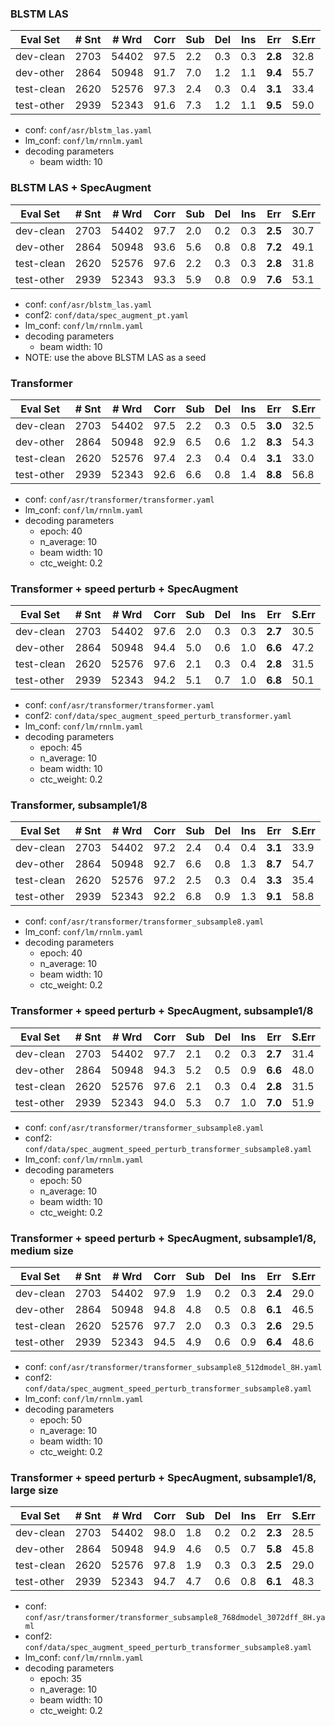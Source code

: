 ### BLSTM LAS
| Eval Set | # Snt | # Wrd | Corr | Sub | Del | Ins | Err | S.Err |
| -------- | ----- | ----- | ---- | --- | --- | --- | --- | ----- |
|dev-clean|2703|54402|97.5|2.2|0.3|0.3|**2.8**|32.8|
|dev-other|2864|50948|91.7|7.0|1.2|1.1|**9.4**|55.7|
|test-clean|2620|52576|97.3|2.4|0.3|0.4|**3.1**|33.4|
|test-other|2939|52343|91.6|7.3|1.2|1.1|**9.5**|59.0|

  - conf: `conf/asr/blstm_las.yaml`
  - lm_conf: `conf/lm/rnnlm.yaml`
  - decoding parameters
    - beam width: 10


### BLSTM LAS + SpecAugment
| Eval Set | # Snt | # Wrd | Corr | Sub | Del | Ins | Err | S.Err |
| -------- | ----- | ----- | ---- | --- | --- | --- | --- | ----- |
|dev-clean|2703|54402|97.7|2.0|0.2|0.3|**2.5**|30.7|
|dev-other|2864|50948|93.6|5.6|0.8|0.8|**7.2**|49.1|
|test-clean|2620|52576|97.6|2.2|0.3|0.3|**2.8**|31.8|
|test-other|2939|52343|93.3|5.9|0.8|0.9|**7.6**|53.1|

  - conf: `conf/asr/blstm_las.yaml`
  - conf2: `conf/data/spec_augment_pt.yaml`
  - lm_conf: `conf/lm/rnnlm.yaml`
  - decoding parameters
    - beam width: 10
  - NOTE: use the above BLSTM LAS as a seed


### Transformer
| Eval Set | # Snt | # Wrd | Corr | Sub | Del | Ins | Err | S.Err |
| -------- | ----- | ----- | ---- | --- | --- | --- | --- | ----- |
|dev-clean|2703|54402|97.5|2.2|0.3|0.5|**3.0**|32.5|
|dev-other|2864|50948|92.9|6.5|0.6|1.2|**8.3**|54.3|
|test-clean|2620|52576|97.4|2.3|0.4|0.4|**3.1**|33.0|
|test-other|2939|52343|92.6|6.6|0.8|1.4|**8.8**|56.8|

  - conf: `conf/asr/transformer/transformer.yaml`
  - lm_conf: `conf/lm/rnnlm.yaml`
  - decoding parameters
    - epoch: 40
    - n_average: 10
    - beam width: 10
    - ctc_weight: 0.2


### Transformer + speed perturb + SpecAugment
| Eval Set | # Snt | # Wrd | Corr | Sub | Del | Ins | Err | S.Err |
| -------- | ----- | ----- | ---- | --- | --- | --- | --- | ----- |
|dev-clean|2703|54402|97.6|2.0|0.3|0.3|**2.7**|30.5|
|dev-other|2864|50948|94.4|5.0|0.6|1.0|**6.6**|47.2|
|test-clean|2620|52576|97.6|2.1|0.3|0.4|**2.8**|31.5|
|test-other|2939|52343|94.2|5.1|0.7|1.0|**6.8**|50.1|

  - conf: `conf/asr/transformer/transformer.yaml`
  - conf2: `conf/data/spec_augment_speed_perturb_transformer.yaml`
  - lm_conf: `conf/lm/rnnlm.yaml`
  - decoding parameters
    - epoch: 45
    - n_average: 10
    - beam width: 10
    - ctc_weight: 0.2


### Transformer, subsample1/8
| Eval Set | # Snt | # Wrd | Corr | Sub | Del | Ins | Err | S.Err |
| -------- | ----- | ----- | ---- | --- | --- | --- | --- | ----- |
|dev-clean|2703|54402|97.2|2.4|0.4|0.4|**3.1**|33.9|
|dev-other|2864|50948|92.7|6.6|0.8|1.3|**8.7**|54.7|
|test-clean|2620|52576|97.2|2.5|0.3|0.4|**3.3**|35.4|
|test-other|2939|52343|92.2|6.8|0.9|1.3|**9.1**|58.8|

  - conf: `conf/asr/transformer/transformer_subsample8.yaml`
  - lm_conf: `conf/lm/rnnlm.yaml`
  - decoding parameters
    - epoch: 40
    - n_average: 10
    - beam width: 10
    - ctc_weight: 0.2


### Transformer + speed perturb + SpecAugment, subsample1/8
| Eval Set | # Snt | # Wrd | Corr | Sub | Del | Ins | Err | S.Err |
| -------- | ----- | ----- | ---- | --- | --- | --- | --- | ----- |
|dev-clean|2703|54402|97.7|2.1|0.2|0.3|**2.7**|31.4|
|dev-other|2864|50948|94.3|5.2|0.5|0.9|**6.6**|48.0|
|test-clean|2620|52576|97.6|2.1|0.3|0.4|**2.8**|31.5|
|test-other|2939|52343|94.0|5.3|0.7|1.0|**7.0**|51.9|

  - conf: `conf/asr/transformer/transformer_subsample8.yaml`
  - conf2: `conf/data/spec_augment_speed_perturb_transformer_subsample8.yaml`
  - lm_conf: `conf/lm/rnnlm.yaml`
  - decoding parameters
    - epoch: 50
    - n_average: 10
    - beam width: 10
    - ctc_weight: 0.2


### Transformer + speed perturb + SpecAugment, subsample1/8, medium size
| Eval Set | # Snt | # Wrd | Corr | Sub | Del | Ins | Err | S.Err |
| -------- | ----- | ----- | ---- | --- | --- | --- | --- | ----- |
|dev-clean|2703|54402|97.9|1.9|0.2|0.3|**2.4**|29.0|
|dev-other|2864|50948|94.8|4.8|0.5|0.8|**6.1**|46.5|
|test-clean|2620|52576|97.7|2.0|0.3|0.3|**2.6**|29.5|
|test-other|2939|52343|94.5|4.9|0.6|0.9|**6.4**|48.6|

  - conf: `conf/asr/transformer/transformer_subsample8_512dmodel_8H.yaml`
  - conf2: `conf/data/spec_augment_speed_perturb_transformer_subsample8.yaml`
  - lm_conf: `conf/lm/rnnlm.yaml`
  - decoding parameters
    - epoch: 50
    - n_average: 10
    - beam width: 10
    - ctc_weight: 0.2


### Transformer + speed perturb + SpecAugment, subsample1/8, large size
| Eval Set | # Snt | # Wrd | Corr | Sub | Del | Ins | Err | S.Err |
| -------- | ----- | ----- | ---- | --- | --- | --- | --- | ----- |
|dev-clean|2703|54402|98.0|1.8|0.2|0.2|**2.3**|28.5|
|dev-other|2864|50948|94.9|4.6|0.5|0.7|**5.8**|45.8|
|test-clean|2620|52576|97.8|1.9|0.3|0.3|**2.5**|29.0|
|test-other|2939|52343|94.7|4.7|0.6|0.8|**6.1**|48.3|

  - conf: `conf/asr/transformer/transformer_subsample8_768dmodel_3072dff_8H.yaml`
  - conf2: `conf/data/spec_augment_speed_perturb_transformer_subsample8.yaml`
  - lm_conf: `conf/lm/rnnlm.yaml`
  - decoding parameters
    - epoch: 35
    - n_average: 10
    - beam width: 10
    - ctc_weight: 0.2


<!-- | Eval Set | # Snt | # Wrd | Corr | Sub | Del | Ins | Err | S.Err |
| -------- | ----- | ----- | ---- | --- | --- | --- | --- | ----- |
|dev-clean|
|dev-other|
|test-clean|
|test-other| -->
